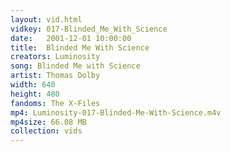 ```yaml
---
layout: vid.html
vidkey: 017-Blinded_Me_With_Science
date:   2001-12-01 10:00:00
title:  Blinded Me With Science
creators: Luminosity
song: Blinded Me with Science
artist: Thomas Dolby
width: 640
height: 480
fandoms: The X-Files
mp4: Luminosity-017-Blinded-Me-With-Science.m4v
mp4size: 66.08 MB
collection: vids
---
```


  <div>
  
  </div>
  